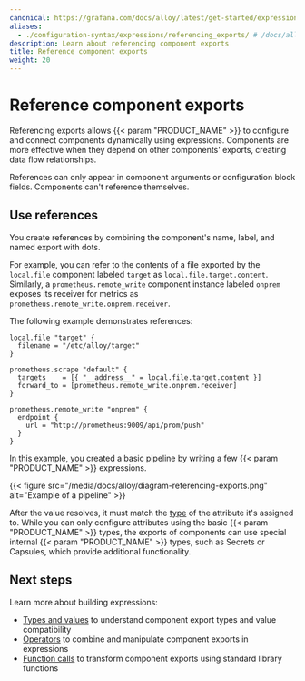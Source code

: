 ```yaml
---
canonical: https://grafana.com/docs/alloy/latest/get-started/expressions/referencing_exports/
aliases:
  - ./configuration-syntax/expressions/referencing_exports/ # /docs/alloy/latest/get-started/configuration-syntax/expressions/referencing_exports/
description: Learn about referencing component exports
title: Reference component exports
weight: 20
---
```


# Reference component exports

Referencing exports allows {{< param "PRODUCT_NAME" >}} to configure and connect components dynamically using expressions.
Components are more effective when they depend on other components' exports, creating data flow relationships.

References can only appear in component arguments or configuration block fields.
Components can't reference themselves.

## Use references

You create references by combining the component's name, label, and named export with dots.

For example, you can refer to the contents of a file exported by the `local.file` component labeled `target` as `local.file.target.content`.
Similarly, a `prometheus.remote_write` component instance labeled `onprem` exposes its receiver for metrics as `prometheus.remote_write.onprem.receiver`.

The following example demonstrates references:

```alloy
local.file "target" {
  filename = "/etc/alloy/target"
}

prometheus.scrape "default" {
  targets    = [{ "__address__" = local.file.target.content }]
  forward_to = [prometheus.remote_write.onprem.receiver]
}

prometheus.remote_write "onprem" {
  endpoint {
    url = "http://prometheus:9009/api/prom/push"
  }
}
```

In this example, you created a basic pipeline by writing a few {{< param "PRODUCT_NAME" >}} expressions.

{{< figure src="/media/docs/alloy/diagram-referencing-exports.png" alt="Example of a pipeline" >}}

After the value resolves, it must match the [type][] of the attribute it's assigned to.
While you can only configure attributes using the basic {{< param "PRODUCT_NAME" >}} types, the exports of components can use special internal {{< param "PRODUCT_NAME" >}} types, such as Secrets or Capsules, which provide additional functionality.

## Next steps

Learn more about building expressions:

- [Types and values][] to understand component export types and value compatibility
- [Operators][] to combine and manipulate component exports in expressions
- [Function calls][] to transform component exports using standard library functions

[type]: ../types_and_values/
[Types and values]: ./types_and_values/
[Operators]: ./operators/
[Function calls]: ./function_calls/
